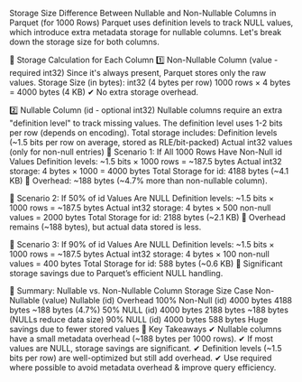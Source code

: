 Storage Size Difference Between Nullable and Non-Nullable Columns in Parquet (for 1000 Rows)
Parquet uses definition levels to track NULL values, which introduce extra metadata storage for nullable columns. Let's break down the storage size for both columns.

🚀 Storage Calculation for Each Column
1️⃣ Non-Nullable Column (value - required int32)
Since it's always present, Parquet stores only the raw values.
Storage Size (in bytes):
int32 (4 bytes per row)
1000 rows × 4 bytes = 4000 bytes (4 KB)
✔ No extra storage overhead.

2️⃣ Nullable Column (id - optional int32)
Nullable columns require an extra "definition level" to track missing values.
The definition level uses 1-2 bits per row (depends on encoding).
Total storage includes:
Definition levels (~1.5 bits per row on average, stored as RLE/bit-packed)
Actual int32 values (only for non-null entries)
📌 Scenario 1: If All 1000 Rows Have Non-Null id Values
Definition levels: ~1.5 bits × 1000 rows = ~187.5 bytes
Actual int32 storage: 4 bytes × 1000 = 4000 bytes
Total Storage for id: 4188 bytes (~4.1 KB)
🚀 Overhead: ~188 bytes (~4.7% more than non-nullable column).

📌 Scenario 2: If 50% of id Values Are NULL
Definition levels: ~1.5 bits × 1000 rows = ~187.5 bytes
Actual int32 storage: 4 bytes × 500 non-null values = 2000 bytes
Total Storage for id: 2188 bytes (~2.1 KB)
🚀 Overhead remains (~188 bytes), but actual data stored is less.

📌 Scenario 3: If 90% of id Values Are NULL
Definition levels: ~1.5 bits × 1000 rows = ~187.5 bytes
Actual int32 storage: 4 bytes × 100 non-null values = 400 bytes
Total Storage for id: 588 bytes (~0.6 KB)
🚀 Significant storage savings due to Parquet’s efficient NULL handling.

🚀 Summary: Nullable vs. Non-Nullable Column Storage Size
Case	Non-Nullable (value)	Nullable (id)	Overhead
100% Non-Null (id)	4000 bytes	4188 bytes	~188 bytes (4.7%)
50% NULL (id)	4000 bytes	2188 bytes	~188 bytes (NULLs reduce data size)
90% NULL (id)	4000 bytes	588 bytes	Huge savings due to fewer stored values
🚀 Key Takeaways
✔ Nullable columns have a small metadata overhead (~188 bytes per 1000 rows).
✔ If most values are NULL, storage savings are significant.
✔ Definition levels (~1.5 bits per row) are well-optimized but still add overhead.
✔ Use required where possible to avoid metadata overhead & improve query efficiency.

